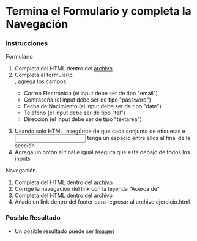 # Termina el Formulario y completa la Navegación

### Instrucciones

Formulario
1. Completa del HTML dentro del [archivo](ejercicio.html)
2. Completa el formulario <form>, agrega los campos:
    * Correo Electrónico (el input debe ser de tipo "email")
    * Contraseña (el input debe ser de tipo "password")
    * Fecha de Nacimiento (el input debe ser de tipo "date")
    * Teléfono (el input debe ser de tipo "tel")
    * Dirección (el input debe ser de tipo "textarea")
3. Usando solo HTML, asegúrate de que cada conjunto de etiquetas <label> e <input> tenga un espacio entre ellos al final de la sección
4. Agrega un botón al final e igual asegura que este debajo de todos los inputs

Navegación
1. Completa del HTML dentro del [archivo](ejercicio.html)
2. Corrige la navegación del link <a> con la leyenda "Acerca de"
3. Completa del HTML dentro del [archivo](acerca.html)
4. Añade un link dentro del footer para regresar al archivo ejercicio.html

### Posible Resultado

* Un posible resultado puede ser [Imagen](resultado.jpg)